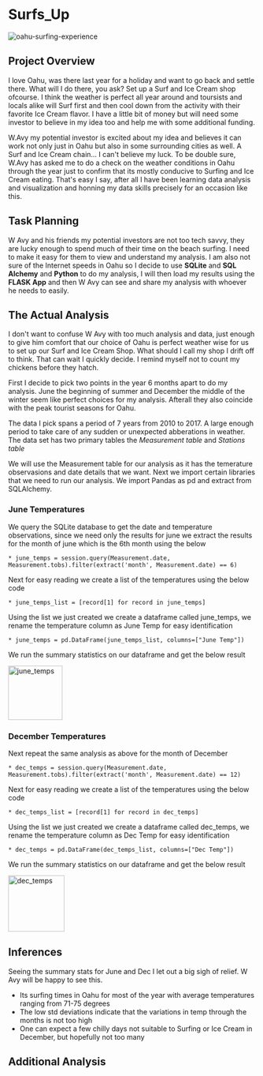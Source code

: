 # Surfs_Up

![oahu-surfing-experience](https://user-images.githubusercontent.com/85518330/129450037-650f4329-5e88-45d3-8d22-e6a6ca120055.jpg)

## Project Overview

I love Oahu, was there last year for a holiday and want to go back and settle there. What will I do there, you ask? Set up a Surf and Ice Cream shop ofcourse. I think the weather is perfect all year around and toursists and locals alike will Surf first and then cool down from the activity with their favorite Ice Cream flavor. I have a little bit of money but will need some investor to believe in my idea too and help me with some additional funding. 

W.Avy my potential investor is excited about my idea and believes it can work not only just in Oahu but also in some surrounding cities as well. A Surf and Ice Cream chain...  I can't believe my luck. To be double sure, W.Avy has asked me to do a check on the weather conditions in Oahu through the year just to confirm that its mostly conducive to Surfing and Ice Cream eating. That's easy I say, after all I have been learning data analysis and visualization and honning my data skills precisely for an occasion like this. 

## Task Planning

W Avy and his friends my potential investors are not too tech savvy, they are lucky enough to spend much of their time on the beach surfing. I need to make it easy for them to view and understand my analysis. I am also not sure of the Internet speeds in Oahu so I decide to use **SQLite** and **SQL Alchemy** and **Python** to do my analysis, I will then load my results using the **FLASK App** and then W Avy can see and share my analysis with whoever he needs to easily. 


## The Actual Analysis

I don't want to confuse W Avy with too much analysis and data, just enough to give him comfort that our choice of Oahu is perfect weather wise for us to set up our Surf and Ice Cream Shop. What should I call my shop I drift off to think. That can wait I quickly decide. I remind myself not to count my chickens before they hatch.

First I decide to pick two points in the year 6 months apart to do my analysis. June the beginning of summer and December the middle of the winter seem like perfect choices for my analysis. Afterall they also coincide with the peak tourist seasons for Oahu. 

The data I pick spans a period of 7 years from 2010 to 2017. A large enough period to take care of any sudden or unexpected abberations in weather. The data set has two primary tables the *Measurement table* and *Stations table* 

We will use the Measurement table for our analysis as it has the temerature observasions and date details that we want.  Next we import certain libraries that we need to run our analysis. We import Pandas as pd and extract from SQLAlchemy. 

### June Temperatures


We query the SQLite database to get the date and temperature observations, since we need only the results for june we extract the results for the month of june which is the 6th month using the below 

    * june_temps = session.query(Measurement.date, Measurement.tobs).filter(extract('month', Measurement.date) == 6)

Next for easy reading we create a list of the temperatures using the below code

    * june_temps_list = [record[1] for record in june_temps]


Using the list we just created we create a dataframe called june_temps, we rename the temperature column as June Temp for easy identification
    
    * june_temps = pd.DataFrame(june_temps_list, columns=["June Temp"])
    
We run the summary statistics on our dataframe and get the below  result

<img width="110" alt="june_temps" src="https://user-images.githubusercontent.com/85518330/129455078-342e472f-00b7-4dc4-a714-f113d85ae2d6.png">


### December Temperatures

Next repeat the same analysis as above for the month of December 

    * dec_temps = session.query(Measurement.date, Measurement.tobs).filter(extract('month', Measurement.date) == 12)

Next for easy reading we create a list of the temperatures using the below code

    * dec_temps_list = [record[1] for record in dec_temps]


Using the list we just created we create a dataframe called dec_temps, we rename the temperature column as Dec Temp for easy identification 
    
    * dec_temps = pd.DataFrame(dec_temps_list, columns=["Dec Temp"])


We run the summary statistics on our dataframe and get the below  result

<img width="114" alt="dec_temps" src="https://user-images.githubusercontent.com/85518330/129455204-38f85326-b76b-4310-8256-e7f9db060762.png">

## Inferences 

Seeing the summary stats for June and Dec I let out a big sigh of relief. W Avy will be happy to see this. 
 
 *  Its surfing times in Oahu for most of the year with average temperatures ranging from 71-75 degrees
 *  The low std deviations indicate that the variations in temp through the months is not too high 
 *  One can expect a few chilly days not suitable to Surfing or Ice Cream in December, but hopefully not too many

## Additional Analysis 

















